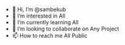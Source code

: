 - 👋 Hi, I’m @sambekub
- 👀 I’m interested in All
- 🌱 I’m currently learning All
- 💞️ I’m looking to collaborate on Any Project
- 📫 How to reach me All Public

<!---
sambekub/sambekub is a ✨ special ✨ repository because its `README.md` (this file) appears on your GitHub profile.
You can click the Preview link to take a look at your changes.
--->

